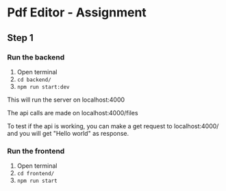 # Pdf Editor - Assignment

## Step 1

### Run the backend 

1. Open terminal 
2. `cd backend/`
3. `npm run start:dev`

This will run the server on localhost:4000

The api calls are made on localhost:4000/files

To test if the api is working, you can make a get request to localhost:4000/ and you will get "Hello world" as response.

### Run the frontend

1. Open terminal 
2. `cd frontend/`
3. `npm run start`